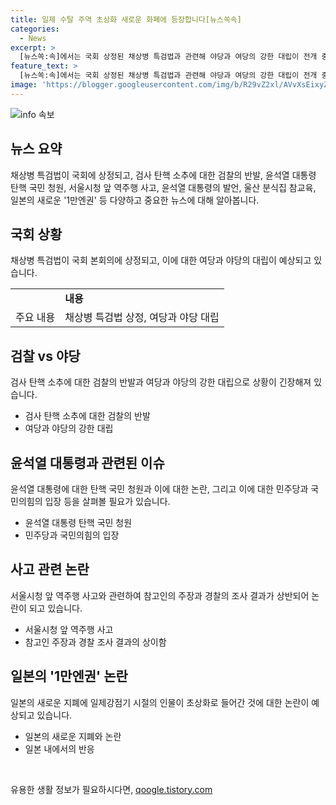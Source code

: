 ```yaml
---
title: 일제 수탈 주역 초상화 새로운 화폐에 등장합니다[뉴스쏙속]
categories:
  - News
excerpt: >
  [뉴스쏙:속]에서는 국회 상정된 채상병 특검법과 관련해 야당과 여당의 강한 대립이 전개 중. 이를 통해 검찰과 야당 간의 검사 탄핵 문제도 논란의 중심에 있다. 또한 윤석열 대통령의 탄핵 청원이 100만명을 돌파하며 논란을 불러일으키고 있으며, 서울시청 앞에서 발생한 역주행 차량 사고에 대한 경찰의 분석 결과, 사고 차량의 급가속과 관련된 내용도 확인되었다. 더 자세한 내용은 [뉴스쏙:속]을 통해 확인해보세요! (문의 : jebo@cbs.co.kr)
feature_text: >
  [뉴스쏙:속]에서는 국회 상정된 채상병 특검법과 관련해 야당과 여당의 강한 대립이 전개 중. 이를 통해 검찰과 야당 간의 검사 탄핵 문제도 논란의 중심에 있다. 또한 윤석열 대통령의 탄핵 청원이 100만명을 돌파하며 논란을 불러일으키고 있으며, 서울시청 앞에서 발생한 역주행 차량 사고에 대한 경찰의 분석 결과, 사고 차량의 급가속과 관련된 내용도 확인되었다. 더 자세한 내용은 [뉴스쏙:속]을 통해 확인해보세요! (문의 : jebo@cbs.co.kr)
image: 'https://blogger.googleusercontent.com/img/b/R29vZ2xl/AVvXsEixyZcFfHzMRdzZMjFBmAUKJYCLCGyLL1o632UiGVXcaFdKo_bkvkuCioo0uUKlGfBVcT3P84aROyZIXSBEx3Aw5nCQ3pTgDom1WDC4m8eifvWiAmWEEVb4x6G_l8C0QH225ldMjyaFvpxGEBGNO37VmDTDMHGhJPq73UglMfDca1-0aw/s1600/blogspot.png'
---
```


<p><img src="https://blogger.googleusercontent.com/img/b/R29vZ2xl/AVvXsEixyZcFfHzMRdzZMjFBmAUKJYCLCGyLL1o632UiGVXcaFdKo_bkvkuCioo0uUKlGfBVcT3P84aROyZIXSBEx3Aw5nCQ3pTgDom1WDC4m8eifvWiAmWEEVb4x6G_l8C0QH225ldMjyaFvpxGEBGNO37VmDTDMHGhJPq73UglMfDca1-0aw/s1600/blogspot.png" alt="info 속보" /></p>

<h2 data-ke-size="size26">뉴스 요약</h2>

<p data-ke-size="size16">채상병 특검법이 국회에 상정되고, 검사 탄핵 소추에 대한 검찰의 반발, 윤석열 대통령 탄핵 국민 청원, 서울시청 앞 역주행 사고, 윤석열 대통령의 발언, 울산 분식집 참교육, 일본의 새로운 '1만엔권' 등 다양하고 중요한 뉴스에 대해 알아봅니다.</p>

<h2 data-ke-size="size26">국회 상황</h2>

<p data-ke-size="size16">채상병 특검법이 국회 본회의에 상정되고, 이에 대한 여당과 야당의 대립이 예상되고 있습니다. </p>

<table>
    <tr>
        <td>&nbsp;</td>
        <td><b>내용</b></td>
    </tr>
    <tr>
        <td>주요 내용</td>
        <td>채상병 특검법 상정, 여당과 야당 대립</td>
    </tr>
</table>

<h2 data-ke-size="size26">검찰 vs 야당</h2>

<p data-ke-size="size16">검사 탄핵 소추에 대한 검찰의 반발과 여당과 야당의 강한 대립으로 상황이 긴장해져 있습니다.</p>

<ul>
    <li>검사 탄핵 소추에 대한 검찰의 반발</li>
    <li>여당과 야당의 강한 대립</li>
</ul>

<h2 data-ke-size="size26">윤석열 대통령과 관련된 이슈</h2>

<p data-ke-size="size16">윤석열 대통령에 대한 탄핵 국민 청원과 이에 대한 논란, 그리고 이에 대한 민주당과 국민의힘의 입장 등을 살펴볼 필요가 있습니다.</p>

<ul>
    <li>윤석열 대통령 탄핵 국민 청원</li>
    <li>민주당과 국민의힘의 입장</li>
</ul>

<h2 data-ke-size="size26">사고 관련 논란</h2>

<p data-ke-size="size16">서울시청 앞 역주행 사고와 관련하여 참고인의 주장과 경찰의 조사 결과가 상반되어 논란이 되고 있습니다.</p>

<ul>
    <li>서울시청 앞 역주행 사고</li>
    <li>참고인 주장과 경찰 조사 결과의 상이함</li>
</ul>

<h2 data-ke-size="size26">일본의 '1만엔권' 논란</h2>

<p data-ke-size="size16">일본의 새로운 지폐에 일제강점기 시절의 인물이 초상화로 들어간 것에 대한 논란이 예상되고 있습니다.</p>

<ul>
    <li>일본의 새로운 지폐와 논란</li>
    <li>일본 내에서의 반응</li>
</ul>

<p data-ke-size="size16">&nbsp;</p>
유용한 생활 정보가 필요하시다면, <a href="https://qoogle.tistory.com" rel="dofollow">qoogle.tistory.com</a>



